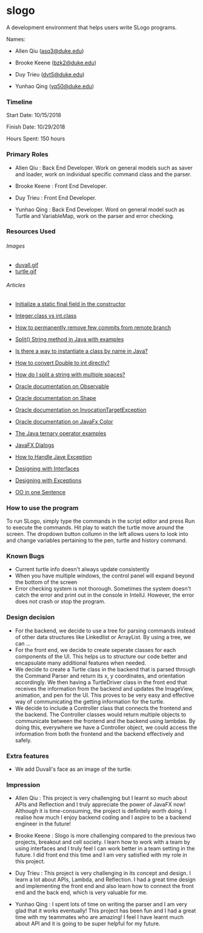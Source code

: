 # slogo

A development environment that helps users write SLogo programs.

Names:
* Allen Qiu (asq3@duke.edu)

* Brooke Keene (bzk2@duke.edu)

* Duy Trieu (dvt5@duke.edu)

* Yunhao Qing (yq50@duke.edu)

### Timeline

Start Date: 10/15/2018

Finish Date: 10/29/2018

Hours Spent: 150 hours

### Primary Roles

* Allen Qiu : Back End Developer. Work on general models such as saver and loader, work on individual specific command class and the parser.

* Brooke Keene : Front End Developer.

* Duy Trieu : Front End Developer.

* Yunhao Qing : Back End Developer. Word on general model such as Turtle and VariableMap, work on the parser and error checking.


### Resources Used

###### Images

* [duvall.gif](https://users.cs.duke.edu/~rcd/images/rcd.jpg)
* [turtle.gif]()

###### Articles


* [Initialize a static final field in the constructor](https://stackoverflow.com/questions/5093744/initialize-a-static-final-field-in-the-constructor)
* [Integer.class vs int.class](https://l.messenger.com/l.php?u=https%3A%2F%2Fstackoverflow.com%2Fquestions%2F22470985%2Finteger-class-vs-int-class&h=AT0oxh3T6S7cgm3CMzhRzM-bvukfJYa5z3dXlGkvSAJkB-cd-ucubCPXM4pLevC69Rc95Srq_DW-I0h1FdTZsHNwYd470REraRFeRU-z1YK_47OpJFGXvmkI6ulIDw)
* [How to permanently remove few commits from remote branch](https://stackoverflow.com/questions/3293531/how-to-permanently-remove-few-commits-from-remote-branch)
* [Split() String method in Java with examples](https://www.geeksforgeeks.org/split-string-java-examples/)
* [Is there a way to instantiate a class by name in Java?](https://stackoverflow.com/questions/9886266/is-there-a-way-to-instantiate-a-class-by-name-in-java)
* [How to convert Double to int directly?](https://stackoverflow.com/questions/5404149/how-to-convert-double-to-int-directly)
* [How do I split a string with multiple spaces?](https://kodejava.org/how-do-i-split-a-string-with-multiple-spaces/)
* [Oracle documentation on Observable](https://docs.oracle.com/javase/7/docs/api/java/util/Observable.html)
* [Oracle documentation on Shape](https://docs.oracle.com/javase/8/javafx/api/javafx/scene/shape/Shape.html)
* [Oracle documentation on InvocationTargetException](https://docs.oracle.com/javase/7/docs/api/java/lang/reflect/InvocationTargetException.html)
* [Oracle documentation on JavaFx Color](https://docs.oracle.com/javafx/2/api/javafx/scene/paint/Color.html)
* [The Java ternary operator examples](https://alvinalexander.com/java/edu/pj/pj010018)

* [JavaFX Dialogs](https://code.makery.ch/blog/javafx-dialogs-official/)
* [How to Handle Jave Exception](https://stackify.com/specify-handle-exceptions-java/)
* [Designing with Interfaces](https://www.artima.com/designtechniques/interfaces.html)
* [Designing with Exceptions](https://www.javaworld.com/article/2076721/core-java/designing-with-exceptions.html)
* [OO in one Sentence](https://media.pragprog.com/articles/may_04_oo1.pdf)

### How to use the program
To run SLogo, simply type the commands in the script editor and press Run to execute the commands. Hit play to watch the turtle move around the screen. The dropdown button collumn in the left allows users to look into and change variables pertaining to the pen, turtle and history command.

### Known Bugs
* Current turtle info doesn't always update consistently
* When you have multiple windows, the control panel will expand beyond the bottom of the screen
* Error checking system is not thorough. Sometimes the system doesn't catch the error and print out in the console in IntellJ. However, the error does not crash or stop the program.

### Design decision
* For the backend, we decide to use a tree for parsing commands instead of other data structures like Linkedlist or ArrayList. By using a tree, we can ...
* For the front end, we decide to create seperate classes for each components of the UI. This helps us to structure our code better and encapsulate many additional features when needed. 
* We decide to create a Turtle class in the backend that is parsed through the Command Parser and return its x, y coordinates, and orientation accordingly. We then having a TurtleDriver class in the front end that receives the information from the backend and updates the ImageView, animation, and pen for the UI. This proves to be very easy and effective way of communicating the getting information for the turtle.
* We decide to include a Controller class that connects the frontend and the backend. The Controller classes would return multiple objects to communicate between the frontend and the backend using lambdas. By doing this, everywhere we have a Controller object, we could access the information from both the frontend and the backend effectively and safely.

### Extra features

* We add Duvall's face as an image of the turtle. 

### Impression

* Allen Qiu : This project is very challenging but I learnt so much about APIs and Reflection and I truly appreciate the power of JavaFX now! Although it is time-consuming, the project is definitely worth doing. I realise how much I enjoy backend coding and I aspire to be a backend engineer in the future!

* Brooke Keene : Slogo is more challenging compared to the previous two projects, breakout and cell society. I learn how to work with a team by using interfaces and I truly feel I can work better in a team setting in the future. I did front end this time and I am very satisfied with my role in this project.

* Duy Trieu : This project is very challenging in its concept and design. I learn a lot about APIs, Lambda, and Reflection. I had a great time design and implementing the front end and also learn how to connect the front end and the back end, which is very valuable for me. 

* Yunhao Qing : I spent lots of time on writing the parser and I am very glad that it works eventually! This project has been fun and I had a great time with my teammates who are amazing! I feel I have learnt much about API and it is going to be super helpful for my future.